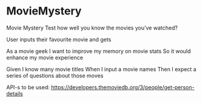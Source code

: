 # MovieMystery
Movie Mystery 
Test how well you know the movies you’ve watched? 

User inputs their favourite movie and gets 

As a movie geek 
I want to improve my memory on movie stats 
So it would enhance my movie experience 

Given I know many movie titles 
When I input a movie names
Then I expect a series of questions about those moves 

API-s to be used: 
https://developers.themoviedb.org/3/people/get-person-details

